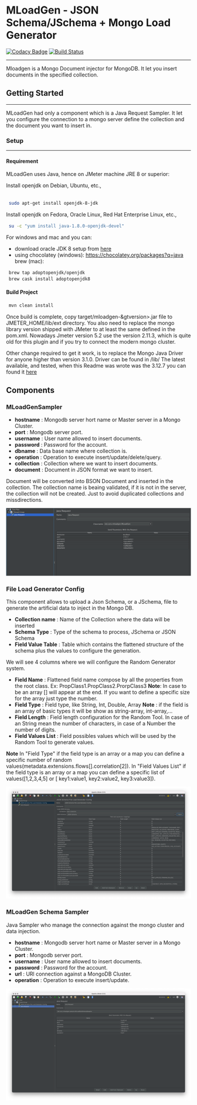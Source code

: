 # MLoadGen - JSON Schema/JSchema + Mongo Load Generator

[![Codacy Badge](https://api.codacy.com/project/badge/Grade/556dc69dff5643ad855a7323c8442876)](https://app.codacy.com/gh/corunet/mloadgen?utm_source=github.com&utm_medium=referral&utm_content=corunet/mloadgen&utm_campaign=Badge_Grade)
[![Build Status](https://api.travis-ci.org/corunet/mloadgen.svg?branch=master)](https://travis-ci.org/corunet/mloadgen)

---

Mloadgen is a Mongo Document injector for MongoDB. It let you insert documents in the specified collection.

## Getting Started

---

MLoadGen had only a component which is a Java Request Sampler. It let you configure the connection to a mongo server define the collection and the document you want to insert in.

### Setup

---

#### Requirement

MLoadGen uses Java, hence on JMeter machine JRE 8 or superior:

Install openjdk on Debian, Ubuntu, etc.,

```bash

 sudo apt-get install openjdk-8-jdk
```

Install openjdk on Fedora, Oracle Linux, Red Hat Enterprise Linux, etc.,

```bash
 su -c "yum install java-1.8.0-openjdk-devel"
```

For windows and mac and you can:

* download oracle JDK 8 setup from [here](http://www.oracle.com/technetwork/java/javase/downloads/jdk8-downloads-2133151.html)
* using chocolatey (windows):
        <https://chocolatey.org/packages?q=java>
   brew (mac):

```bash
 brew tap adoptopenjdk/openjdk
 brew cask install adoptopenjdk8
```

#### Build Project

```bash
 mvn clean install
```

Once build is complete, copy target/mloadgen-&gtversion>.jar file to JMETER_HOME/lib/ext directory. You also need to replace the mongo library version shipped with JMeter to at least the same defined in the pom.xml. Nowadays Jmeter version 5.2 use the version 2.11.3, which is quite old for this plugin and if you try to connect the modern mongo cluster.

Other change required to get it work, is to replace the Mongo Java Driver for anyone higher than version 3.1.0. Driver can be found in <JMETER HOME>/lib/
The latest available, and tested, when this Readme was wrote was the 3.12.7 you can found it [here](https://repo1.maven.org/maven2/org/mongodb/mongo-java-driver/3.12.7/mongo-java-driver-3.12.7.jar)

## Components

### MLoadGenSampler

  *  **hostname** : Mongodb server hort name or Master server in a Mongo Cluster.
  *  **port** : Mongodb server port.
  *  **username** : User name allowed to insert documents.
  *  **password** : Password for the account.
  *  **dbname** : Data base name where collection is.
  *  **operation** : Operation to execute insert/update/delete/query.
  *  **collection** : Collection where we want to insert documents.
  *  **document** : Document in JSON format we want to insert.

Document will be converted into BSON Document and inserted in the collection. The collection name is beaing validated, if it is not in the server, the collection will not be created. Just to avoid duplicated collections and missdirections.

![MLoadGen Sampler](/Mloadgen_sampler.png)

### File Load Generator Config

This component allows to upload a Json Schema, or a JSchema, file to generate the artificial data to inject in the Mongo DB.

  *  **Collection name** : Name of the Collection where the data will be inserted
  *  **Schema Type** : Type of the schema to process, JSchema or JSON Schema
  *  **Field Value Table** : Table which contains the flattened structure of the schema plus the values to configure the generation.

We will see 4 columns where we will configure the Random Generator system.

  *  **Field Name** : Flattened field name compose by all the properties from the root class. Ex: PropClass1.PropClass2.ProrpClass3 **Note**: In case to be an array [] will appear at the end. If you want to define a specific size for the array just type the number.
  *  **Field Type** : Field type, like String, Int, Double, Array **Note** : if the field is an array of basic types it will be show as string-array, int-array,...
  *  **Field Length** : Field length configuration for the Random Tool. In case of an String mean the number of characters, in case of a Number the number of digits.
  *  **Field Values List** : Field possibles values which will be used by the Random Tool to generate values.

 **Note** In "Field Type" if the field type is an array or a map you can define a specific number of random values(metadata.extensions.flows[].correlation[2]).
              In "Field Values List" if the field type is an array or a map you can define a specific list of values([1,2,3,4,5] or [ key1:value1, key2:value2, key3:value3]).

![Load Generator Table](/File_Load_Generator_Config.png)

### MLoadGen Schema Sampler

Java Sampler who manage the connection against the mongo cluster and data injection.

  *  **hostname** : Mongodb server hort name or Master server in a Mongo Cluster.
  *  **port** : Mongodb server port.
  *  **username** : User name allowed to insert documents.
  *  **password** : Password for the account.
  *  **url** : URl connection against a MongoDB Cluster.
  *  **operation** : Operation to execute insert/update.

![MLoadGen Schema Sampler](/Java_Request_-_MLoadGen_Gen_Schema_Sampler.png)
